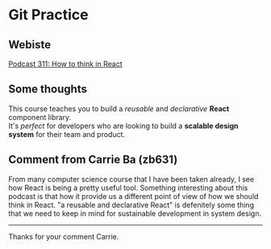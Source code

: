 # Git Practice
## Webiste

[Podcast 311: How to think in React](https://stackoverflow.blog/2021/02/09/podcast-311-how-to-think-in-react/)  

## Some thoughts
This course teaches you to build a *reusable* and *declarative* **React** component library.  
It's *perfect* for developers who are looking to build a **scalable design system** for their team and product.

## Comment from Carrie Ba (zb631) 
From many computer science course that I have been taken already, I see how React is being a pretty useful tool. Something interesting about this podcast is that how it provide us a different point of view of how we should think in React. "a reusable and declarative React" is defenitely some thing that we need to keep in mind for sustainable development in system design.

***
Thanks for your comment Carrie.

